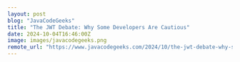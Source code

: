 ```yaml
---
layout: post
blog: "JavaCodeGeeks"
title: "The JWT Debate: Why Some Developers Are Cautious"
date: 2024-10-04T16:46:00Z
image: images/javacodegeeks.png
remote_url: "https://www.javacodegeeks.com/2024/10/the-jwt-debate-why-some-developers-are-cautious.html"
---
```

